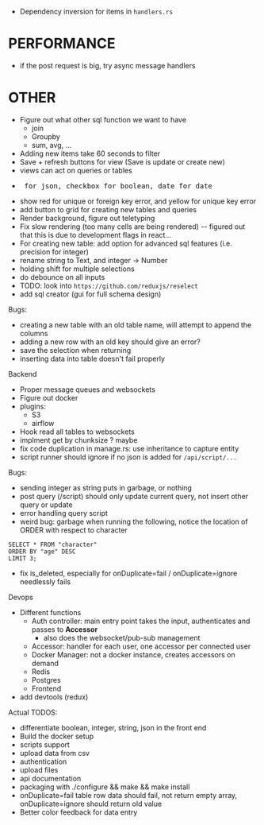 
* Dependency inversion for items in `handlers.rs`

# PERFORMANCE

* if the post request is big, try async message handlers

# OTHER

- Figure out what other sql function we want to have
  - join
  - Groupby
  - sum, avg, ...
- Adding new items take 60 seconds to filter
- Save + refresh buttons for view (Save is update or create new)
- views can act on queries or tables
- <pre> for json, checkbox for boolean, date for date
- show red for unique or foreign key error, and yellow for unique key error
- add button to grid for creating new tables and queries
- Render background, figure out teletyping
- Fix slow rendering (too many cells are being rendered) -- figured out that this is due to development flags in react...
- For creating new table: add option for advanced sql features (i.e. precision for integer)
- rename string to Text, and integer -> Number
- holding shift for multiple selections
- do debounce on all inputs
- TODO: look into `https://github.com/reduxjs/reselect`
- add sql creator (gui for full schema design)

Bugs:
- creating a new table with an old table name, will attempt to append the columns
- adding a new row with an old key should give an error?
- save the selection when returning
- inserting data into table doesn't fail properly

Backend
- Proper message queues and websockets
- Figure out docker
- plugins:
  - S3
  - airflow
 - Hook read all tables to websockets
 - implment get by chunksize ? maybe
 - fix code duplication in manage.rs: use inheritance to capture entity
 - script runner should ignore if no json is added for `/api/script/...`

Bugs:
- sending integer as string puts in garbage, or nothing
- post query (/script) should only update current query, not insert other query or update
- error handling query script
- weird bug: garbage when running the following, notice the location of ORDER with respect to character
```
SELECT * FROM "character"
ORDER BY "age" DESC
LIMIT 3;
```
- fix is_deleted, especially for onDuplicate=fail / onDuplicate=ignore needlessly fails


 Devops
 - Different functions
    - Auth controller: main entry point takes the input, authenticates and passes to **Accessor**
        - also does the websocket/pub-sub management
    - Accessor: handler for each user, one accessor per connected user
    - Docker Manager: not a docker instance, creates accessors on demand
    - Redis
    - Postgres
    - Frontend
- add devtools (redux)


Actual TODOS:
- differentiate boolean, integer, string, json in the front end
- Build the docker setup
- scripts support
- upload data from csv
- authentication
- upload files
- api documentation
- packaging with ./configure && make && make install
- onDuplicate=fail table row data should fail, not return empty array, onDuplicate=ignore should return old value
- Better color feedback for data entry